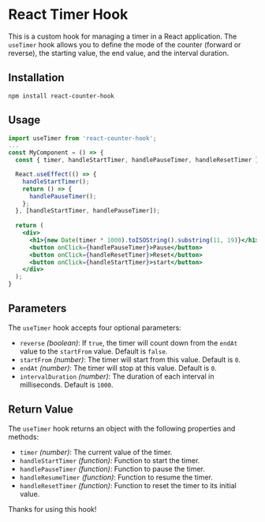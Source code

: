 # React Timer Hook

This is a custom hook for managing a timer in a React application. The `useTimer` hook allows you to define the mode of the counter (forward or reverse), the starting value, the end value, and the interval duration.

## Installation
```
npm install react-counter-hook
```

## Usage
```jsx
import useTimer from 'react-counter-hook';
...
const MyComponent = () => {
  const { timer, handleStartTimer, handlePauseTimer, handleResetTimer } = useTimer(true, 100, 0);

  React.useEffect(() => {
    handleStartTimer();
    return () => {
      handlePauseTimer();
    };
  }, [handleStartTimer, handlePauseTimer]);
  
  return (
    <div>
      <h1>{new Date(timer * 1000).toISOString().substring(11, 19)}</h1>
      <button onClick={handlePauseTimer}>Pause</button>
      <button onClick={handleResetTimer}>Reset</button>
      <button onClick={handleStartTimer}>start</button>
    </div>
  );
}
```

## Parameters
The `useTimer` hook accepts four optional parameters:

- `reverse` *(boolean)*: If `true`, the timer will count down from the `endAt` value to the `startFrom` value. Default is `false`.
- `startFrom` *(number)*: The timer will start from this value. Default is `0`.
- `endAt` *(number)*: The timer will stop at this value. Default is `0`.
- `intervalDuration` *(number)*: The duration of each interval in milliseconds. Default is `1000`.

## Return Value
The `useTimer` hook returns an object with the following properties and methods:

- `timer` *(number)*: The current value of the timer.
- `handleStartTimer` *(function)*: Function to start the timer.
- `handlePauseTimer` *(function)*: Function to pause the timer.
- `handleResumeTimer` *(function)*: Function to resume the timer.
- `handleResetTimer` *(function)*: Function to reset the timer to its initial value.

Thanks for using this hook!